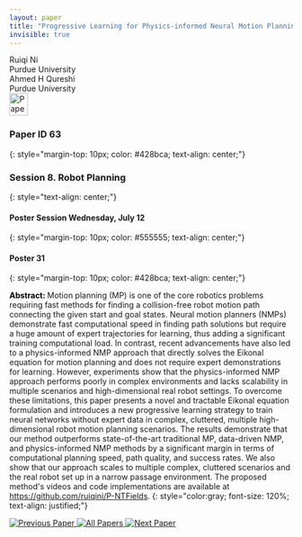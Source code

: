 ```yaml
---
layout: paper
title: "Progressive Learning for Physics-informed Neural Motion Planning"
invisible: true
---
```

<div class="paper-authors">
<div class="paper-author-box">
    <div class="paper-author-name">Ruiqi Ni</div>
    <div class="paper-author-uni">Purdue University</div>
</div>
<div class="paper-author-box">
    <div class="paper-author-name">Ahmed H Qureshi</div>
    <div class="paper-author-uni">Purdue University</div>
</div>

</div><div class="paper-pdf">
<div> <a href="http://www.roboticsproceedings.org/rss19/p063.pdf"><img src="{{ site.baseurl }}/images/paper_link.png" alt="Paper Website" width = "33"  height = "40"/></a> </div>
</div>

### Paper ID 63
{: style="margin-top: 10px; color: #428bca; text-align: center;"}

### Session 8. Robot Planning
{: style="text-align: center;"}

#### Poster Session Wednesday, July 12
{: style="margin-top: 10px; color: #555555; text-align: center;"}

#### Poster 31
{: style="margin-top: 10px; color: #428bca; text-align: center;"}

<b style="color: black;">Abstract: </b>Motion planning (MP) is one of the core robotics problems requiring fast methods for finding a collision-free robot motion path connecting the given start and goal states. Neural motion planners (NMPs) demonstrate fast computational speed in finding path solutions but require a huge amount of expert trajectories for learning, thus adding a significant training computational load. In contrast, recent advancements have also led to a physics-informed NMP approach that directly solves the Eikonal equation for motion planning and does not require expert demonstrations for learning. However, experiments show that the physics-informed NMP approach performs poorly in complex environments and lacks scalability in multiple scenarios and high-dimensional real robot settings. To overcome these limitations, this paper presents a novel and tractable Eikonal equation formulation and introduces a new progressive learning strategy to train neural networks without expert data in complex, cluttered, multiple high-dimensional robot motion planning scenarios. The results demonstrate that our method outperforms state-of-the-art traditional MP, data-driven NMP, and physics-informed NMP methods by a significant margin in terms of computational planning speed, path quality, and success rates. We also show that our approach scales to multiple complex, cluttered scenarios and the real robot set up in a narrow passage environment. The proposed method's videos and code implementations are available at https://github.com/ruiqini/P-NTFields.
{: style="color:gray; font-size: 120%; text-align: justified;"}


<div class="paper-menu">
<a href="{{ site.baseurl }}/program/papers/062/"> <img src="{{ site.baseurl }}/images/previous_paper_icon.png" alt="Previous Paper" title="Previous Paper"/> </a>
<a href="{{ site.baseurl }}/program/papers"><img src="{{ site.baseurl }}/images/overview_icon.png" alt="All Papers" title="All Papers"/> </a>
<a href="{{ site.baseurl }}/program/papers/064/"> <img src="{{ site.baseurl }}/images/next_paper_icon.png" alt="Next Paper" title="Next Paper"/> </a>

</div>

